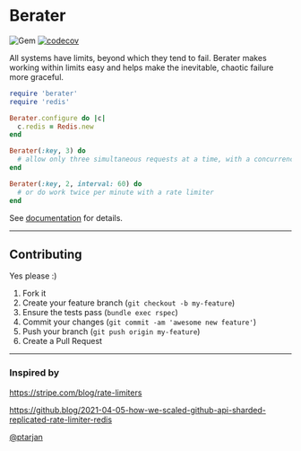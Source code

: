 Berater
======
![Gem](https://img.shields.io/gem/dt/berater?style=plastic)
[![codecov](https://codecov.io/gh/dpep/berater_rb/branch/main/graph/badge.svg?token=1L7OD80182)](https://codecov.io/gh/dpep/berater_rb)


All systems have limits, beyond which they tend to fail.  Berater makes working within limits easy and helps make the inevitable, chaotic failure more graceful.


```ruby
require 'berater'
require 'redis'

Berater.configure do |c|
  c.redis = Redis.new
end

Berater(:key, 3) do
  # allow only three simultaneous requests at a time, with a concurrency limiter
end

Berater(:key, 2, interval: 60) do
  # or do work twice per minute with a rate limiter
end
```

See [documentation](https://github.com/dpep/berater_rb/wiki) for details.


----
## Contributing

Yes please  :)

1. Fork it
1. Create your feature branch (`git checkout -b my-feature`)
1. Ensure the tests pass (`bundle exec rspec`)
1. Commit your changes (`git commit -am 'awesome new feature'`)
1. Push your branch (`git push origin my-feature`)
1. Create a Pull Request


----
### Inspired by

https://stripe.com/blog/rate-limiters

https://github.blog/2021-04-05-how-we-scaled-github-api-sharded-replicated-rate-limiter-redis

[@ptarjan](https://gist.github.com/ptarjan/e38f45f2dfe601419ca3af937fff574d)
